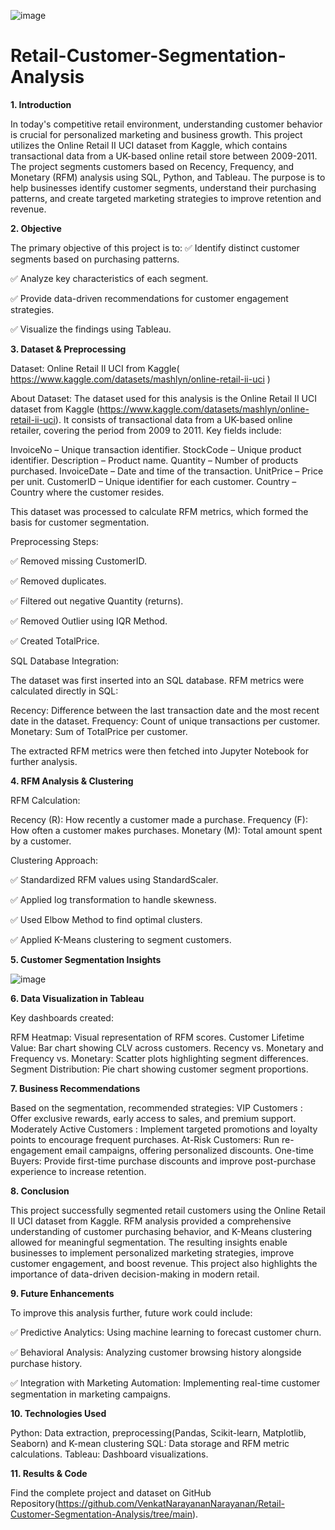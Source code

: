 ![image](https://github.com/user-attachments/assets/464487fa-9d82-4829-bb95-420e56da502e)
# Retail-Customer-Segmentation-Analysis

**1. Introduction**

In today's competitive retail environment, understanding customer behavior is crucial for personalized marketing and business growth. This project utilizes the Online Retail II UCI dataset from Kaggle, which contains transactional data from a UK-based online retail store between 2009-2011. The project segments customers based on Recency, Frequency, and Monetary (RFM) analysis using SQL, Python, and Tableau. The purpose is to help businesses identify customer segments, understand their purchasing patterns, and create targeted marketing strategies to improve retention and revenue.

**2. Objective**

The primary objective of this project is to:
✅ Identify distinct customer segments based on purchasing patterns.

✅ Analyze key characteristics of each segment.

✅ Provide data-driven recommendations for customer engagement strategies.

✅ Visualize the findings using Tableau.

**3. Dataset & Preprocessing**

Dataset: Online Retail II UCI from Kaggle( https://www.kaggle.com/datasets/mashlyn/online-retail-ii-uci )

About Dataset:
The dataset used for this analysis is the Online Retail II UCI dataset from Kaggle (https://www.kaggle.com/datasets/mashlyn/online-retail-ii-uci).
It consists of transactional data from a UK-based online retailer, covering the period from 2009 to 2011. Key fields include:

InvoiceNo – Unique transaction identifier.
StockCode – Unique product identifier.
Description – Product name.
Quantity – Number of products purchased.
InvoiceDate – Date and time of the transaction.
UnitPrice – Price per unit.
CustomerID – Unique identifier for each customer.
Country – Country where the customer resides.

This dataset was processed to calculate RFM metrics, which formed the basis for customer segmentation.

Preprocessing Steps:

✅ Removed missing CustomerID.

✅ Removed duplicates.

✅ Filtered out negative Quantity (returns).

✅ Removed Outlier using IQR Method. 

✅ Created TotalPrice.

SQL Database Integration:

The dataset was first inserted into an SQL database.
RFM metrics were calculated directly in SQL:

Recency: Difference between the last transaction date and the most recent date in the dataset.
Frequency: Count of unique transactions per customer.
Monetary: Sum of TotalPrice per customer.

The extracted RFM metrics were then fetched into Jupyter Notebook for further analysis.

**4. RFM Analysis & Clustering**

RFM Calculation:

Recency (R): How recently a customer made a purchase.
Frequency (F): How often a customer makes purchases.
Monetary (M): Total amount spent by a customer.

Clustering Approach:

✅ Standardized RFM values using StandardScaler.

✅ Applied log transformation to handle skewness.

✅ Used Elbow Method to find optimal clusters.

✅ Applied K-Means clustering to segment customers.


**5. Customer Segmentation Insights**

![image](https://github.com/user-attachments/assets/1d28129f-321a-4e35-b1c7-3955fa25252d)

**6. Data Visualization in Tableau**

Key dashboards created:

RFM Heatmap: Visual representation of RFM scores.
Customer Lifetime Value: Bar chart showing CLV across customers.
Recency vs. Monetary and Frequency vs. Monetary: Scatter plots highlighting segment differences.
Segment Distribution: Pie chart showing customer segment proportions.

**7. Business Recommendations**

Based on the segmentation, recommended strategies:
VIP Customers : Offer exclusive rewards, early access to sales, and premium support.
Moderately Active Customers : Implement targeted promotions and loyalty points to encourage frequent purchases.
At-Risk Customers: Run re-engagement email campaigns, offering personalized discounts.
One-time Buyers: Provide first-time purchase discounts and improve post-purchase experience to increase retention.

**8. Conclusion**

This project successfully segmented retail customers using the Online Retail II UCI dataset from Kaggle. RFM analysis provided a comprehensive understanding of customer purchasing behavior, and K-Means clustering allowed for meaningful segmentation. The resulting insights enable businesses to implement personalized marketing strategies, improve customer engagement, and boost revenue. This project also highlights the importance of data-driven decision-making in modern retail.

**9. Future Enhancements**

To improve this analysis further, future work could include:

✅ Predictive Analytics: Using machine learning to forecast customer churn.

✅ Behavioral Analysis: Analyzing customer browsing history alongside purchase history.

✅ Integration with Marketing Automation: Implementing real-time customer segmentation in marketing campaigns.

**10. Technologies Used**

Python: Data extraction, preprocessing(Pandas, Scikit-learn, Matplotlib, Seaborn) and K-mean clustering
SQL: Data storage and RFM metric calculations.
Tableau: Dashboard visualizations.

**11. Results & Code**

Find the complete project and dataset on GitHub Repository(https://github.com/VenkatNarayananNarayanan/Retail-Customer-Segmentation-Analysis/tree/main).
